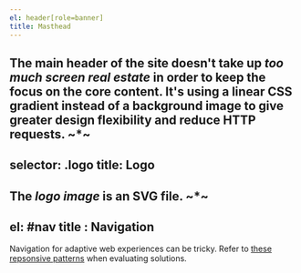 ```yaml
---
el: header[role=banner]
title: Masthead
---
```

The main header of the site doesn't take up *too much screen real estate* in order to keep the focus on the core content.
It's using a linear CSS gradient instead of a background image to give greater design flexibility and reduce HTTP requests.
~*~
---
selector: .logo
title: Logo
---
The _logo image_ is an SVG file.
~*~
---
el: #nav
title : Navigation
---
Navigation for adaptive web experiences can be tricky. Refer to [these repsonsive patterns](https://bradfrost.github.io/this-is-responsive/patterns.html#navigation) when evaluating solutions.
